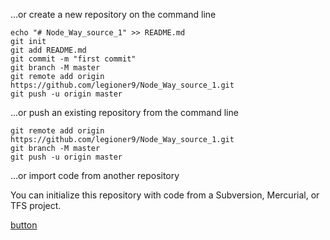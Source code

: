 …or create a new repository on the command line

    echo "# Node_Way_source_1" >> README.md
    git init
    git add README.md
    git commit -m "first commit"
    git branch -M master
    git remote add origin https://github.com/legioner9/Node_Way_source_1.git
    git push -u origin master
                
…or push an existing repository from the command line

    git remote add origin https://github.com/legioner9/Node_Way_source_1.git
    git branch -M master
    git push -u origin master
     
…or import code from another repository

You can initialize this repository with code from a Subversion, Mercurial, or TFS project.

<a href="https://github.com/legioner9/Node_Way_source_1/import" target="_blank">button</a>